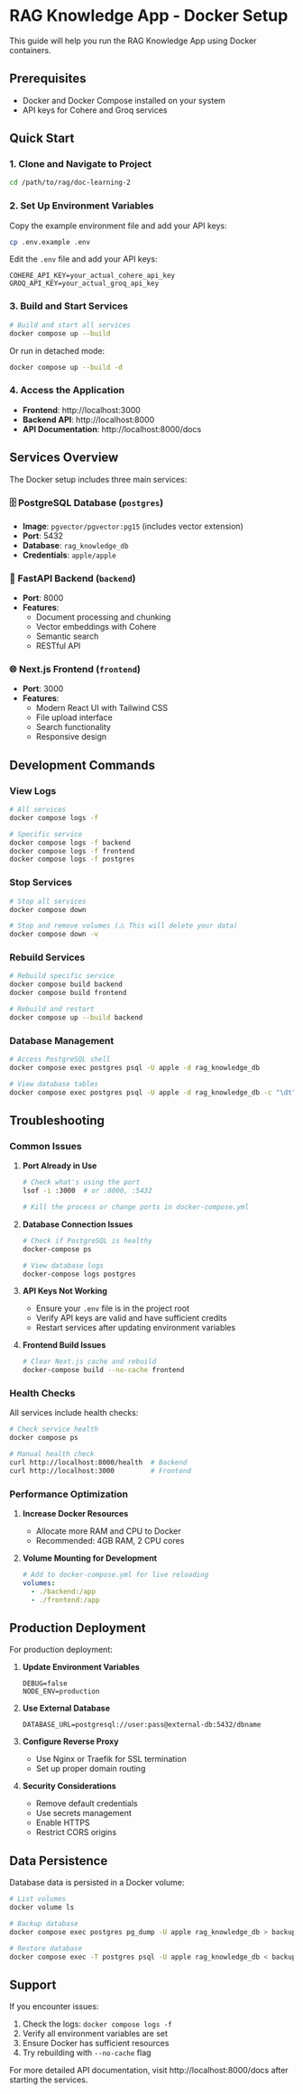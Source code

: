 # RAG Knowledge App - Docker Setup

This guide will help you run the RAG Knowledge App using Docker containers.

## Prerequisites

- Docker and Docker Compose installed on your system
- API keys for Cohere and Groq services

## Quick Start

### 1. Clone and Navigate to Project

```bash
cd /path/to/rag/doc-learning-2
```

### 2. Set Up Environment Variables

Copy the example environment file and add your API keys:

```bash
cp .env.example .env
```

Edit the `.env` file and add your API keys:

```env
COHERE_API_KEY=your_actual_cohere_api_key
GROQ_API_KEY=your_actual_groq_api_key
```

### 3. Build and Start Services

```bash
# Build and start all services
docker compose up --build
```

Or run in detached mode:

```bash
docker compose up --build -d
```

### 4. Access the Application

- **Frontend**: http://localhost:3000
- **Backend API**: http://localhost:8000
- **API Documentation**: http://localhost:8000/docs

## Services Overview

The Docker setup includes three main services:

### 🗄️ PostgreSQL Database (`postgres`)
- **Image**: `pgvector/pgvector:pg15` (includes vector extension)
- **Port**: 5432
- **Database**: `rag_knowledge_db`
- **Credentials**: `apple/apple`

### 🚀 FastAPI Backend (`backend`)
- **Port**: 8000
- **Features**: 
  - Document processing and chunking
  - Vector embeddings with Cohere
  - Semantic search
  - RESTful API

### 🌐 Next.js Frontend (`frontend`)
- **Port**: 3000
- **Features**:
  - Modern React UI with Tailwind CSS
  - File upload interface
  - Search functionality
  - Responsive design

## Development Commands

### View Logs

```bash
# All services
docker compose logs -f

# Specific service
docker compose logs -f backend
docker compose logs -f frontend
docker compose logs -f postgres
```

### Stop Services

```bash
# Stop all services
docker compose down

# Stop and remove volumes (⚠️ This will delete your data)
docker compose down -v
```

### Rebuild Services

```bash
# Rebuild specific service
docker compose build backend
docker compose build frontend

# Rebuild and restart
docker compose up --build backend
```

### Database Management

```bash
# Access PostgreSQL shell
docker compose exec postgres psql -U apple -d rag_knowledge_db

# View database tables
docker compose exec postgres psql -U apple -d rag_knowledge_db -c "\dt"
```

## Troubleshooting

### Common Issues

1. **Port Already in Use**
   ```bash
   # Check what's using the port
   lsof -i :3000  # or :8000, :5432
   
   # Kill the process or change ports in docker-compose.yml
   ```

2. **Database Connection Issues**
   ```bash
   # Check if PostgreSQL is healthy
   docker-compose ps
   
   # View database logs
   docker-compose logs postgres
   ```

3. **API Keys Not Working**
   - Ensure your `.env` file is in the project root
   - Verify API keys are valid and have sufficient credits
   - Restart services after updating environment variables

4. **Frontend Build Issues**
   ```bash
   # Clear Next.js cache and rebuild
   docker-compose build --no-cache frontend
   ```

### Health Checks

All services include health checks:

```bash
# Check service health
docker compose ps

# Manual health check
curl http://localhost:8000/health  # Backend
curl http://localhost:3000         # Frontend
```

### Performance Optimization

1. **Increase Docker Resources**
   - Allocate more RAM and CPU to Docker
   - Recommended: 4GB RAM, 2 CPU cores

2. **Volume Mounting for Development**
   ```yaml
   # Add to docker-compose.yml for live reloading
   volumes:
     - ./backend:/app
     - ./frontend:/app
   ```

## Production Deployment

For production deployment:

1. **Update Environment Variables**
   ```env
   DEBUG=false
   NODE_ENV=production
   ```

2. **Use External Database**
   ```env
   DATABASE_URL=postgresql://user:pass@external-db:5432/dbname
   ```

3. **Configure Reverse Proxy**
   - Use Nginx or Traefik for SSL termination
   - Set up proper domain routing

4. **Security Considerations**
   - Remove default credentials
   - Use secrets management
   - Enable HTTPS
   - Restrict CORS origins

## Data Persistence

Database data is persisted in a Docker volume:

```bash
# List volumes
docker volume ls

# Backup database
docker compose exec postgres pg_dump -U apple rag_knowledge_db > backup.sql

# Restore database
docker compose exec -T postgres psql -U apple rag_knowledge_db < backup.sql
```

## Support

If you encounter issues:

1. Check the logs: `docker compose logs -f`
2. Verify all environment variables are set
3. Ensure Docker has sufficient resources
4. Try rebuilding with `--no-cache` flag

For more detailed API documentation, visit http://localhost:8000/docs after starting the services.
